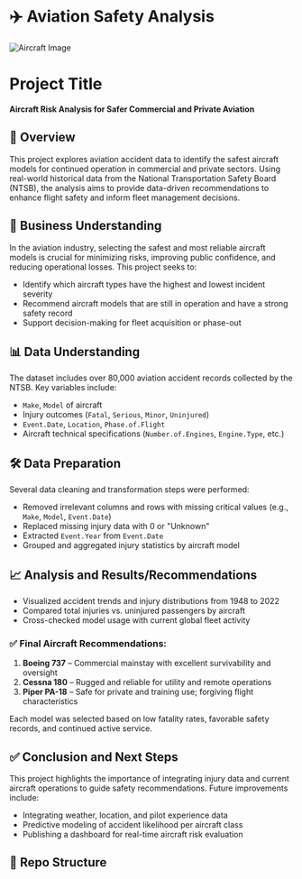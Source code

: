 # ✈️ Aviation Safety Analysis  
![Aircraft Image](https://upload.wikimedia.org/wikipedia/commons/thumb/f/fb/Cessna_172S_Skyhawk_SP%2C_Private_JP7294014.jpg/640px-Cessna_172S_Skyhawk_SP%2C_Private_JP7294014.jpg)

# Project Title  
**Aircraft Risk Analysis for Safer Commercial and Private Aviation**

## 🧭 Overview  
This project explores aviation accident data to identify the safest aircraft models for continued operation in commercial and private sectors. Using real-world historical data from the National Transportation Safety Board (NTSB), the analysis aims to provide data-driven recommendations to enhance flight safety and inform fleet management decisions.

## 💼 Business Understanding  
In the aviation industry, selecting the safest and most reliable aircraft models is crucial for minimizing risks, improving public confidence, and reducing operational losses. This project seeks to:
- Identify which aircraft types have the highest and lowest incident severity
- Recommend aircraft models that are still in operation and have a strong safety record
- Support decision-making for fleet acquisition or phase-out

## 📊 Data Understanding  
The dataset includes over 80,000 aviation accident records collected by the NTSB. Key variables include:
- `Make`, `Model` of aircraft
- Injury outcomes (`Fatal`, `Serious`, `Minor`, `Uninjured`)
- `Event.Date`, `Location`, `Phase.of.Flight`
- Aircraft technical specifications (`Number.of.Engines`, `Engine.Type`, etc.)

## 🛠️ Data Preparation  
Several data cleaning and transformation steps were performed:
- Removed irrelevant columns and rows with missing critical values (e.g., `Make`, `Model`, `Event.Date`)
- Replaced missing injury data with 0 or "Unknown"
- Extracted `Event.Year` from `Event.Date`
- Grouped and aggregated injury statistics by aircraft model

## 📈 Analysis and Results/Recommendations  
- Visualized accident trends and injury distributions from 1948 to 2022
- Compared total injuries vs. uninjured passengers by aircraft
- Cross-checked model usage with current global fleet activity

### ✅ Final Aircraft Recommendations:
1. **Boeing 737** – Commercial mainstay with excellent survivability and oversight  
2. **Cessna 180** – Rugged and reliable for utility and remote operations  
3. **Piper PA-18** – Safe for private and training use; forgiving flight characteristics  

Each model was selected based on low fatality rates, favorable safety records, and continued active service.

## ✅ Conclusion and Next Steps  
This project highlights the importance of integrating injury data and current aircraft operations to guide safety recommendations. Future improvements include:
- Integrating weather, location, and pilot experience data
- Predictive modeling of accident likelihood per aircraft class
- Publishing a dashboard for real-time aircraft risk evaluation

## 📁 Repo Structure  

